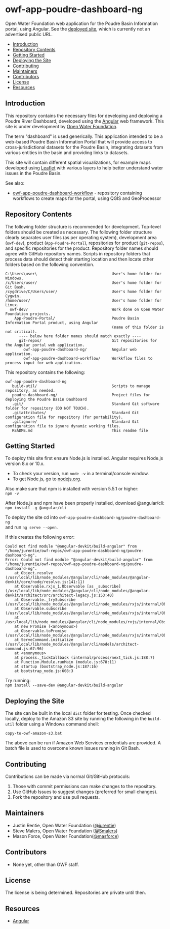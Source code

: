 # owf-app-poudre-dashboard-ng

Open Water Foundation web application for the Poudre Basin Information portal,
using Angular.
See the [deployed site](https://github.com/OpenWaterFoundation/owf-app-poudre-dashboard-ng),
which is currently not an advertised public URL.

* [Introduction](#introduction)
* [Repository Contents](#repository_contents)
* [Getting Started](#getting-started)
* [Deploying the Site](#deploying-the-site)
* [Contributing](#contributing)
* [Maintainers](#maintainers)
* [Contributors](#contributors)
* [License](#license)
* [Resources](#resources)

## Introduction ##

This repository contains the necessary files for developing and deploying a Poudre River Dashboard,
developed using the [Angular](https://angular.io/) web framework. This site is under development by
[Open Water Foundation](http://openwaterfoundation.org/).

The term "dashboard" is used generically.
This application intended to be a web-based Poudre Basin Information Portal that will provide
access to cross-jurisdictional datasets for the Poudre Basin, integrating datasets from various entities
in the basin and providing links to datasets.

This site will contain different spatial visualizations, for example maps developed using
[Leaflet](http://leaflet.org/)
with various layers to help better understand water issues in the Poudre Basin.

See also:
* [owf-app-poudre-dashboard-workflow](https://github.com/OpenWaterFoundation/owf-app-poudre-dashboard-workflow) - repository
containing workflows to create maps for the portal, using QGIS and GeoProcessor

## Repository Contents ##

The following folder structure is recommended for development.
Top-level folders should be created as necessary.
The following folder structure clearly separates user files (as per operating system),
development area (`owf-dev`), product (`App-Poudre-Portal`), repositories for product (`git-repos`),
and specific repositories for the product.
Repository folder names should agree with GitHub repository names.
Scripts in repository folders that process data should detect their starting location
and then locate other folders based on the following convention.

```
C:\Users\user\                                 User's home folder for Windows.
/c/Users/user/                                 User's home folder for Git Bash.
/cygdrive/C/Users/user/                        User's home folder for Cygwin.
/home/user/                                    User's home folder for Linux.
  owf-dev/                                     Work done on Open Water Foundation projects.
    App-Poudre-Portal/                         Poudre Basin Information Portal product, using Angular
                                               (name of this folder is not critical).
      ---- below here folder names should match exactly ----
      git-repos/                               Git repositories for the Angular portal web application.
        owf-app-poudre-dashboard-ng/           Angular web application.
        owf-app-poudre-dashboard-workflow/     Workkflow files to process input for web application.
```

This repository contains the following:
```
owf-app-poudre-dashboard-ng
   build-util/                                 Scripts to manage repository, as needed.
   poudre-dashboard-ng/                        Project files for deploying the Poudre Basin Dashboard
   .git/                                       Standard Git software folder for repository (DO NOT TOUCH).
   .gitattributes/                             Standard Git configuration file for repository (for portability).
   .gitignore/                                 Standard Git configuration file to ignore dynamic working files.
   README.md                                   This readme file
```

## Getting Started ##

To deploy this site first ensure Node.js is installed.
Angular requires Node.js version 8.x or 10.x.
* To check your version, run `node -v` in a terminal/console window.
* To get Node.js, go to [nodejs.org](nodejs.org).

Also make sure that npm is installed with version 5.5.1 or higher:  
` npm -v `

After Node.js and npm have been properly installed, download @angular/cli:  
`npm install -g @angular/cli`

To deploy the site cd into `owf-app-poudre-dashboard-ng/poudre-dashboard-ng`  
and run `ng serve --open`.

If this creates the following error:  
```
Could not find module "@angular-devkit/build-angular" from "/home/jurentie/owf-repos/owf-app-poudre-dashboard-ng/poudre-dashboard-ng".
Error: Could not find module "@angular-devkit/build-angular" from "/home/jurentie/owf-repos/owf-app-poudre-dashboard-ng/poudre-dashboard-ng".
    at Object.resolve (/usr/local/lib/node_modules/@angular/cli/node_modules/@angular-devkit/core/node/resolve.js:141:11)
    at Observable.rxjs_1.Observable [as _subscribe] (/usr/local/lib/node_modules/@angular/cli/node_modules/@angular-devkit/architect/src/architect-legacy.js:153:40)
    at Observable._trySubscribe (/usr/local/lib/node_modules/@angular/cli/node_modules/rxjs/internal/Observable.js:44:25)
    at Observable.subscribe (/usr/local/lib/node_modules/@angular/cli/node_modules/rxjs/internal/Observable.js:30:22)
    at /usr/local/lib/node_modules/@angular/cli/node_modules/rxjs/internal/Observable.js:99:19
    at new Promise (<anonymous>)
    at Observable.toPromise (/usr/local/lib/node_modules/@angular/cli/node_modules/rxjs/internal/Observable.js:97:16)
    at ServeCommand.initialize (/usr/local/lib/node_modules/@angular/cli/models/architect-command.js:67:96)
    at <anonymous>
    at process._tickCallback (internal/process/next_tick.js:188:7)
    at Function.Module.runMain (module.js:678:11)
    at startup (bootstrap_node.js:187:16)
    at bootstrap_node.js:608:3
```

Try running:  
`npm install --save-dev @angular-devkit/build-angular`

## Deploying the Site ##

The site can be built in the local `dist` folder for testing.
Once checked locally, deploy to the Amazon S3 site by
running the following in the `build-util` folder using a Windows command shell:

```
copy-to-owf-amazon-s3.bat
```

The above can be run if Amazon Web Services credentials are provided.
A batch file is used to overcome known issues running in Git Bash.

## Contributing ##

Contributions can be made via normal Git/GitHub protocols:

1. Those with commit permissions can make changes to the repository.
2. Use GitHub Issues to suggest changes (preferred for small changes).
3. Fork the repository and use pull requests.

## Maintainers ##

* Justin Rentie, Open Water Foundation ([@jurentie](https://github.com/jurentie))
* Steve Malers, Open Water Foundation ([@Smalers](https://github.com/smalers))
* Mason Force, Open Water Foundation([@masforce](https://github.com/masforce))

## Contributors ##

* None yet, other than OWF staff.

## License ##

The license is being determined. Repositories are private until then.

## Resources ##

* [Angular](https://angular.io/)
